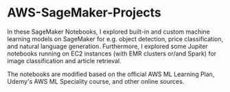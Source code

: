 # AWS-SageMaker-Projects
In these SageMaker Notebooks, I explored built-in and custom machine learning models on SageMaker for e.g. object detection, price classification, and natural language generation. Furthermore, I explored some Jupiter notebooks running on EC2 instances (with EMR clusters or/and Spark) for image classification and article retrieval. 

The notebooks are modified based on the official AWS ML Learning Plan, Udemy's AWS ML Speciality course, and other online sources. 
